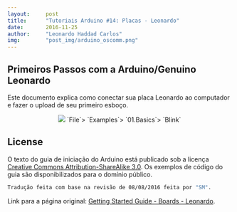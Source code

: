 ```yaml
---
layout:     post
title:      "Tutoriais Arduino #14: Placas - Leonardo"
date:       2016-11-25
author:     "Leonardo Haddad Carlos"
img:        "post_img/arduino_oscomm.png"
---
```


## Primeiros Passos com a Arduino/Genuino Leonardo

Este documento explica como conectar sua placa Leonardo ao computador e fazer o upload de seu primeiro esboço.

<p style="text-align: center;">
    <img src="{{ site.baseurl }}/post_img/arduinotutorials/leo_holder.jpg" style="margin: 0 auto; max-height: 390px;" />
`File`> `Examples`> `01.Basics`> `Blink`
</p>

License
----

O texto do guia de iniciação do Arduino está publicado sob a licença [Creative Commons Attribution-ShareAlike 3.0][ccasa3]. Os exemplos de código do guia são disponibilizados para o domínio público.

```sh
Tradução feita com base na revisão de 08/08/2016 feita por "SM".
```

Link para a página original: [Getting Started Guide - Boards - Leonardo][originalpage].

[//]: # (These are reference links used in the body of this note and get stripped out when the markdown processor does its job. There is no need to format nicely because it shouldn't be seen. Thanks SO - http://stackoverflow.com/questions/4823468/store-comments-in-markdown-syntax)


   [placeholder]: <>
   [originalpage]: <https://www.arduino.cc/en/Guide/ArduinoLeonardoMicro>
   [ccasa3]: <https://creativecommons.org/licenses/by-sa/3.0>
   [arduino]: <https://www.arduino.cc>
